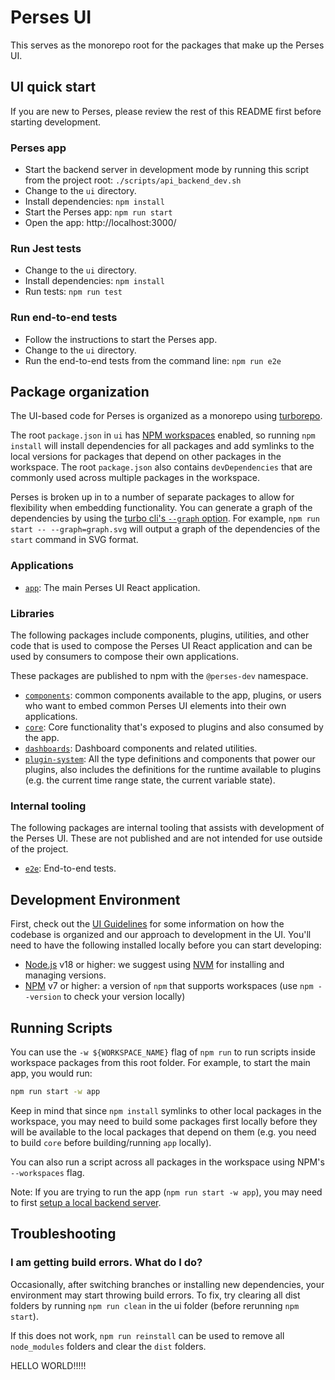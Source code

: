 # Perses UI

This serves as the monorepo root for the packages that make up the Perses UI.

## UI quick start

If you are new to Perses, please review the rest of this README first before starting development.

### Perses app

- Start the backend server in development mode by running this script from the project root: `./scripts/api_backend_dev.sh`
- Change to the `ui` directory.
- Install dependencies: `npm install`
- Start the Perses app: `npm run start`
- Open the app: http://localhost:3000/

### Run Jest tests

- Change to the `ui` directory.
- Install dependencies: `npm install`
- Run tests: `npm run test`

### Run end-to-end tests

- Follow the instructions to start the Perses app.
- Change to the `ui` directory.
- Run the end-to-end tests from the command line: `npm run e2e`

## Package organization

The UI-based code for Perses is organized as a monorepo using [turborepo](https://turbo.build/repo).

The root `package.json` in `ui` has
[NPM workspaces](https://docs.npmjs.com/cli/v7/using-npm/workspaces) enabled, so running `npm install` will install
dependencies for all packages and add symlinks to the local versions for packages that depend on other packages in the
workspace. The root `package.json` also contains `devDependencies` that are commonly used across multiple packages in
the workspace.

Perses is broken up in to a number of separate packages to allow for flexibility when embedding functionality. You can generate a graph of the dependencies by using the [turbo cli's `--graph` option](https://turbo.build/repo/docs/reference/command-line-reference#--graph). For example, `npm run start -- --graph=graph.svg` will output a graph of the dependencies of the `start` command in SVG format.

### Applications

- [`app`](./app): The main Perses UI React application.

### Libraries

The following packages include components, plugins, utilities, and other code that is used to compose the Perses UI React application and can be used by consumers to compose their own applications.

These packages are published to npm with the `@perses-dev` namespace.

- [`components`](./components): common components available to the app, plugins, or users who want to embed common Perses UI elements into their own applications.
- [`core`](./core): Core functionality that's exposed to plugins and also
  consumed by the app.
- [`dashboards`](./dashboards): Dashboard components and related utilities.
- [`plugin-system`](./plugin-system): All the type definitions and components that power our plugins, also includes the
  definitions for the runtime available to plugins (e.g. the current time range state, the current variable
  state).

### Internal tooling

The following packages are internal tooling that assists with development of the Perses UI. These are not published and are not intended for use outside of the project.

- [`e2e`](./e2e): End-to-end tests.

## Development Environment

First, check out the [UI Guidelines](./ui-guidelines.md) for some information on how the codebase is organized and our
approach to development in the UI. You'll need to have the following installed locally before you can start developing:

- [Node.js](https://nodejs.org/) v18 or higher: we suggest using [NVM](https://github.com/nvm-sh/nvm) for installing
  and managing versions.
- [NPM](https://npmjs.com/) v7 or higher: a version of `npm` that supports workspaces (use
  `npm --version` to check your version locally)

## Running Scripts

You can use the `-w ${WORKSPACE_NAME}` flag of `npm run` to run scripts inside
workspace packages from this root folder. For example, to start the main app,
you would run:

```sh
npm run start -w app
```

Keep in mind that since `npm install` symlinks to other local packages in the workspace, you may need to build some
packages first locally before they will be available to the local packages that depend on them (e.g. you need to build
`core` before building/running `app` locally).

You can also run a script across all packages in the workspace using NPM's
`--workspaces` flag.

Note: If you are trying to run the app (`npm run start -w app`), you may need to
first [setup a local backend server](https://github.com/perses/perses/blob/main/CONTRIBUTING.md).

## Troubleshooting

### I am getting build errors. What do I do?

Occasionally, after switching branches or installing new dependencies, your environment may start throwing build errors.
To fix, try clearing all dist folders by running `npm run clean` in the ui folder (before rerunning `npm start`).

If this does not work, `npm run reinstall` can be used to remove all `node_modules` folders and clear the `dist`
folders.


HELLO WORLD!!!!!